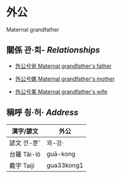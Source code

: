# 外公
Maternal grandfather

## 關係 관·희- _Relationships_

- [外公兮爸 Maternal grandfather's father](member44.md)

- [外公兮媽 Maternal grandfather's mother](member45.md)

- [外公兮某 Maternal grandfather's wife](member14.md)



## 稱呼 칑·허· _Address_

漢字/諺文 | 外公
--- | ---
諺文 깐-뿐ˆ | 꽈-겅·
台羅 Tâi-lô | guā-kong
戴字 Taiji | gua33kong1


